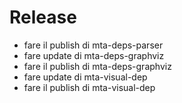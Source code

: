 # Release

- fare il publish di mta-deps-parser
- fare update di mta-deps-graphviz
- fare il publish di mta-deps-graphviz
- fare update di mta-visual-dep
- fare il publish di mta-visual-dep
